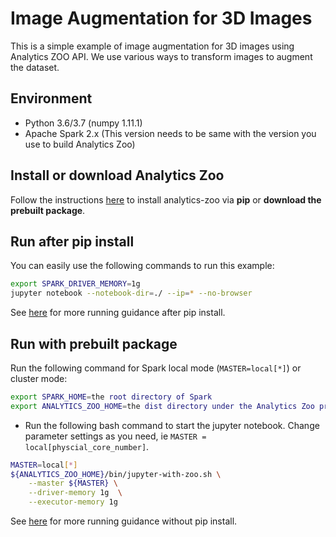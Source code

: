 # Image Augmentation for 3D Images
This is a simple example of image augmentation for 3D images using Analytics ZOO API. We use various ways to transform images to augment the dataset.

## Environment
* Python 3.6/3.7 (numpy 1.11.1)
* Apache Spark 2.x (This version needs to be same with the version you use to build Analytics Zoo)

## Install or download Analytics Zoo
Follow the instructions [here](https://analytics-zoo.github.io/master/#PythonUserGuide/install/) to install analytics-zoo via __pip__ or __download the prebuilt package__.

## Run after pip install
You can easily use the following commands to run this example:
```bash
export SPARK_DRIVER_MEMORY=1g
jupyter notebook --notebook-dir=./ --ip=* --no-browser
```
See [here](https://analytics-zoo.github.io/master/#PythonUserGuide/run/#run-after-pip-install) for more running guidance after pip install.

## Run with prebuilt package
Run the following command for Spark local mode (`MASTER=local[*]`) or cluster mode:
```bash
export SPARK_HOME=the root directory of Spark
export ANALYTICS_ZOO_HOME=the dist directory under the Analytics Zoo project
```

* Run the following bash command to start the jupyter notebook. Change parameter settings as you need, ie `MASTER = local[physcial_core_number]`.
```bash
MASTER=local[*]
${ANALYTICS_ZOO_HOME}/bin/jupyter-with-zoo.sh \
    --master ${MASTER} \
    --driver-memory 1g  \
    --executor-memory 1g
```

See [here](https://analytics-zoo.github.io/master/#PythonUserGuide/run/#run-without-pip-install) for more running guidance without pip install.
